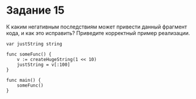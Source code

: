 # Задание 15

К каким негативным последствиям может привести данный фрагмент кода, и как
это исправить? Приведите корректный пример реализации.

```
var justString string

func someFunc() {
    v := createHugeString(1 << 10)
    justString = v[:100]
}

func main() {
    someFunc()
}
```
